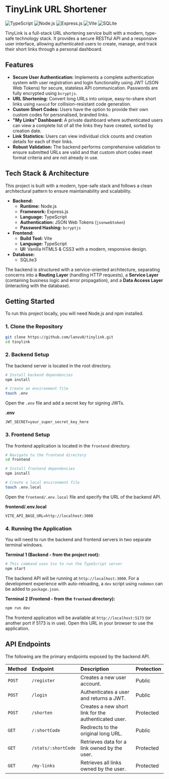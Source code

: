 # TinyLink URL Shortener

![TypeScript](https://img.shields.io/badge/TypeScript-3178C6?style=for-the-badge&logo=typescript&logoColor=white)
![Node.js](https://img.shields.io/badge/Node.js-339933?style=for-the-badge&logo=nodedotjs&logoColor=white)
![Express.js](https://img.shields.io/badge/Express.js-000000?style=for-the-badge&logo=express&logoColor=white)
![Vite](https://img.shields.io/badge/Vite-646CFF?style=for-the-badge&logo=vite&logoColor=white)
![SQLite](https://img.shields.io/badge/SQLite-003B57?style=for-the-badge&logo=sqlite&logoColor=white)

TinyLink is a full-stack URL shortening service built with a modern, type-safe technology stack. It provides a secure RESTful API and a responsive user interface, allowing authenticated users to create, manage, and track their short links through a personal dashboard.

## Features

-   **Secure User Authentication:** Implements a complete authentication system with user registration and login functionality using JWT (JSON Web Tokens) for secure, stateless API communication. Passwords are fully encrypted using `bcryptjs`.
-   **URL Shortening:** Convert long URLs into unique, easy-to-share short links using `nanoid` for collision-resistant code generation.
-   **Custom Short Codes:** Users have the option to provide their own custom codes for personalised, branded links.
-   **"My Links" Dashboard:** A private dashboard where authenticated users can view a complete list of all the links they have created, sorted by creation date.
-   **Link Statistics:** Users can view individual click counts and creation details for each of their links.
-   **Robust Validation:** The backend performs comprehensive validation to ensure submitted URLs are valid and that custom short codes meet format criteria and are not already in use.

## Tech Stack & Architecture

This project is built with a modern, type-safe stack and follows a clean architectural pattern to ensure maintainability and scalability.

-   **Backend:**
    -   **Runtime:** Node.js
    -   **Framework:** Express.js
    -   **Language:** TypeScript
    -   **Authentication:** JSON Web Tokens (`jsonwebtoken`)
    -   **Password Hashing:** `bcryptjs`
-   **Frontend:**
    -   **Build Tool:** Vite
    -   **Language:** TypeScript
    -   **UI:** Vanilla HTML5 & CSS3 with a modern, responsive design.
-   **Database:**
    -   SQLite3

The backend is structured with a service-oriented architecture, separating concerns into a **Routing Layer** (handling HTTP requests), a **Service Layer** (containing business logic and error propagation), and a **Data Access Layer** (interacting with the database).

## Getting Started

To run this project locally, you will need Node.js and npm installed.

### 1. Clone the Repository

```bash
git clone https://github.com/lanvu0/tinylink.git
cd tinylink
```

### 2. Backend Setup

The backend server is located in the root directory.

```bash
# Install backend dependencies
npm install

# Create an environment file
touch .env
```

Open the `.env` file and add a secret key for signing JWTs.

**.env**
```
JWT_SECRET=your_super_secret_key_here
```

### 3. Frontend Setup

The frontend application is located in the `frontend` directory.

```bash
# Navigate to the frontend directory
cd frontend

# Install frontend dependencies
npm install

# Create a local environment file
touch .env.local
```

Open the `frontend/.env.local` file and specify the URL of the backend API.

**frontend/.env.local**
```
VITE_API_BASE_URL=http://localhost:3000
```

### 4. Running the Application

You will need to run the backend and frontend servers in two separate terminal windows.

**Terminal 1 (Backend - from the project root):**
```bash
# This command uses tsx to run the TypeScript server
npm start
```
The backend API will be running at `http://localhost:3000`. For a development experience with auto-reloading, a `dev` script using `nodemon` can be added to `package.json`.

**Terminal 2 (Frontend - from the `frontend` directory):**
```bash
npm run dev
```
The frontend application will be available at `http://localhost:5173` (or another port if 5173 is in use). Open this URL in your browser to use the application.

## API Endpoints

The following are the primary endpoints exposed by the backend API.

| Method | Endpoint              | Description                                        | Protection |
| :----- | :-------------------- | :------------------------------------------------- | :--------- |
| `POST` | `/register`           | Creates a new user account.                        | Public     |
| `POST` | `/login`              | Authenticates a user and returns a JWT.            | Public     |
| `POST` | `/shorten`            | Creates a new short link for the authenticated user. | Protected  |
| `GET`  | `/:shortCode`         | Redirects to the original long URL.                | Public     |
| `GET`  | `/stats/:shortCode`   | Retrieves data for a link owned by the user.       | Protected  |
| `GET`  | `/my-links`           | Retrieves all links owned by the user.             | Protected  |